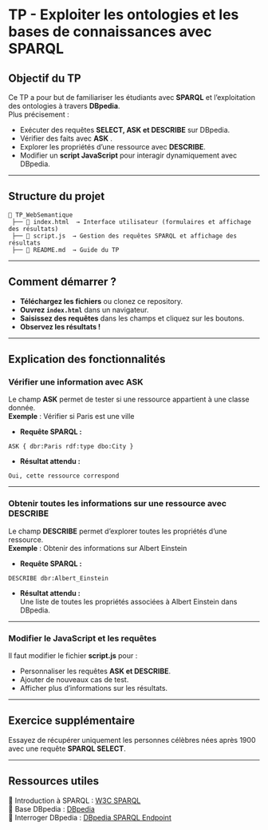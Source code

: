 # **TP - Exploiter les ontologies et les bases de connaissances avec SPARQL**  

## **Objectif du TP**  
Ce TP a pour but de familiariser les étudiants avec **SPARQL** et l’exploitation des ontologies à travers **DBpedia**.  
Plus précisement : 
* Exécuter des requêtes **SELECT, ASK et DESCRIBE** sur DBpedia.  
* Vérifier des faits avec **ASK** .  
* Explorer les propriétés d’une ressource avec **DESCRIBE**.  
* Modifier un **script JavaScript** pour interagir dynamiquement avec DBpedia.  

---

## **Structure du projet**  

```
📂 TP_WebSemantique  
 ├── 📜 index.html  → Interface utilisateur (formulaires et affichage des résultats)  
 ├── 📜 script.js  → Gestion des requêtes SPARQL et affichage des résultats  
 ├── 📜 README.md  → Guide du TP  
```

---

## **Comment démarrer ?**  

* **Téléchargez les fichiers** ou clonez ce repository.  
* **Ouvrez `index.html`** dans un navigateur.  
* **Saisissez des requêtes** dans les champs et cliquez sur les boutons.  
* **Observez les résultats !**  

---

## **Explication des fonctionnalités**  

### **Vérifier une information avec ASK**  
Le champ **ASK** permet de tester si une ressource appartient à une classe donnée.  
**Exemple** : Vérifier si Paris est une ville  

* **Requête SPARQL :**  
```sparql
ASK { dbr:Paris rdf:type dbo:City }
```
* **Résultat attendu :**  
```
Oui, cette ressource correspond
```

---

### **Obtenir toutes les informations sur une ressource avec DESCRIBE**  
Le champ **DESCRIBE** permet d’explorer toutes les propriétés d’une ressource.  
**Exemple** : Obtenir des informations sur Albert Einstein  

* **Requête SPARQL :**  
```sparql
DESCRIBE dbr:Albert_Einstein
```
* **Résultat attendu :**  
Une liste de toutes les propriétés associées à Albert Einstein dans DBpedia.  

---

### **Modifier le JavaScript et les requêtes**  
Il faut modifier le fichier **script.js** pour :  
* Personnaliser les requêtes **ASK et DESCRIBE**.  
* Ajouter de nouveaux cas de test.  
* Afficher plus d’informations sur les résultats.  

---

## **Exercice supplémentaire**  
Essayez de récupérer uniquement les personnes célèbres nées après 1900 avec une requête **SPARQL SELECT**.  

---

## **Ressources utiles**  
🔹 Introduction à SPARQL : [W3C SPARQL](https://www.w3.org/TR/sparql11-query/)  
🔹 Base DBpedia : [DBpedia](https://dbpedia.org/)  
🔹 Interroger DBpedia : [DBpedia SPARQL Endpoint](https://dbpedia.org/sparql)  

